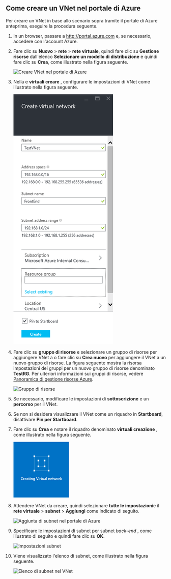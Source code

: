 ## <a name="how-to-create-a-vnet-in-the-azure-portal"></a>Come creare un VNet nel portale di Azure

Per creare un VNet in base allo scenario sopra tramite il portale di Azure anteprima, eseguire la procedura seguente.

1. In un browser, passare a http://portal.azure.com e, se necessario, accedere con l'account Azure.
2. Fare clic su **Nuovo** > **rete** > **rete virtuale**, quindi fare clic su **Gestione risorse** dall'elenco **Selezionare un modello di distribuzione** e quindi fare clic su **Crea**, come illustrato nella figura seguente.

    ![Creare VNet nel portale di Azure](./media/virtual-networks-create-vnet-arm-pportal-include/vnet-create-arm-pportal-figure1.gif)

3. Nella e **virtuali creare** , configurare le impostazioni di VNet come illustrato nella figura seguente.

    ![Creare blade virtuali](./media/virtual-networks-create-vnet-arm-pportal-include/vnet-create-arm-pportal-figure2.png)

4. Fare clic su **gruppo di risorse** e selezionare un gruppo di risorse per aggiungere VNet a o fare clic su **Crea nuovo** per aggiungere il VNet a un nuovo gruppo di risorse. La figura seguente mostra la risorsa impostazioni dei gruppi per un nuovo gruppo di risorse denominato **TestRG**. Per ulteriori informazioni sui gruppi di risorse, vedere [Panoramica di gestione risorse Azure](../articles/resource-group-overview.md#resource-groups).

    ![Gruppo di risorse](./media/virtual-networks-create-vnet-arm-pportal-include/vnet-create-arm-pportal-figure3.png)

5. Se necessario, modificare le impostazioni di **sottoscrizione** e un **percorso** per il VNet. 

6. Se non si desidera visualizzare il VNet come un riquadro in **Startboard**, disattivare **Pin per Startboard**. 

7. Fare clic su **Crea** e notare il riquadro denominato **virtuali creazione** , come illustrato nella figura seguente.

    ![Creazione di riquadro virtuali](./media/virtual-networks-create-vnet-arm-pportal-include/vnet-create-arm-pportal-figure4.png)

8. Attendere VNet da creare, quindi selezionare **tutte le impostazioni**e il **rete virtuale**  > **subnet** > **Aggiungi** come indicato di seguito.

    ![Aggiunta di subnet nel portale di Azure](./media/virtual-networks-create-vnet-arm-pportal-include/vnet-create-arm-pportal-figure5.gif)

9. Specificare le impostazioni di subnet per subnet *back-end* , come illustrato di seguito e quindi fare clic su **OK**. 

    ![Impostazioni subnet](./media/virtual-networks-create-vnet-arm-pportal-include/vnet-create-arm-pportal-figure6.png)

10. Viene visualizzato l'elenco di subnet, come illustrato nella figura seguente.

    ![Elenco di subnet nel VNet](./media/virtual-networks-create-vnet-arm-pportal-include/vnet-create-arm-pportal-figure7.png)
